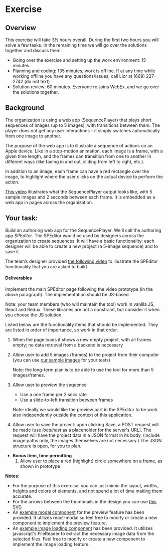 # Exercise
## Overview
This exercise will take 3½ hours overall. During the first two hours you will solve a few tasks. In the remaining time we will go over the solutions together and discuss them.

* Going over the exercise and setting up the work environment: 15 minutes
* Planning and coding: 135 minutes, work is offline. If at any time while working offline you have any questions/issues, call Lior at (669) 227-2742 (do not text)
* Solution review: 60 minutes. Everyone re-joins WebEx, and we go over the solutions together.

## Background
 The organization is using a web app (SequencePlayer) that plays short sequences of images (up to 5 images), with transitions between them. The player does not get any user interactions - it simply switches automatically from one image to another.

   The purpose of the web app is to illustrate a sequence of actions on an Apple device. Like in a stop-motion animation, each image is a frame, with a given time length, and the frames can transition from one to another in different ways (like fading in and out, sliding from left to right, etc.).

In addition to an image, each frame can have a red rectangle over the image, to highlight where the user clicks on the actual device to perform the action.
      
   [This video](interview_docs/prototype_examples/sequence_player_prototype.mp4) illustrates what the SequencePlayer output looks like, with 5 sample images and 2 seconds between each frame. It is embedded as a web app in pages across the organization.
      
## Your task:
 Build an authoring web app for the SequencePlayer. We'll call the authoring app *SPEditor*. The SPEditor would be used by designers across the organization to create sequences. It will have a basic functionality: each designer will be able to create a new project (a 5-image sequence) and to save it.

The team’s designer provided [the following video](interview_docs/prototype_examples/speditor_prototype.mp4) to illustrate the SPEditor functionality that you are asked to build.
  
#### Deliverables
Implement the main SPEditor page following the video prototype (in the above paragraph). The implementation should be JS-based.

Note: your team members (who will maintain the tool) work in vanilla JS, React and Redux. These libraries are not a constraint, but consider it when you choose the JS solution.
 
  Listed below are the functionality items that should be implemented. They are listed in order of importance, so work in that order.
   1. When the page loads it shows a new empty project, with all frames empty; no data retrieval from a backend is necessary
   2. Allow user to add 5 images (frames) to the project from their computer
        (you can use [our sample images](interview_docs/graphic_assets) for your tests)
        
        Note: the long-term plan is to be able to use the tool for more than 5 images/frames.
        
   3. Allow user to preview the sequence
      * Use a one frame per 2 secs rate
      * Use a slide-to-left transition between frames
      
      Note: ideally we would like the preview part in the SPEditor to be work also independently outside the context of this application.

   4. Allow user to save the project: upon clicking Save, a POST request will be made (use *localhost* as a placeholder for the server's URL). The request will have the project data in a JSON format in its body. (include image paths only, the images themselves are not necessary.) The JSON structure is open, for you to plan.
   
   * __Bonus item, time permitting__
     1. Allow user to place a red (highlight) circle somewhere on a frame, as shown in prototype

__Notes__: 
      
   * For the purpose of this exercise, you can just mimic the layout, widths, heights and colors of elements, and not spend a lot of time making them accurate.
   * For the arrows between the thumbnails in the design you can use [this SVG](src/assets/svg/arrow.svg)
   * An [example modal component](src/components/ExampleModal/ExampleModal.js) for the preview feature has been provided. It utilizes react-modal so feel free to modify or create a new component to implement the preview feature.
   * An [example image loading component](src/components/ExampleImageLoader/ExampleImageLoader.js) has been provided. It utilizes javascript's FileReader to extract the necessary image data from the selected files. Feel free to modify or create a new component to implement the image loading feature.
